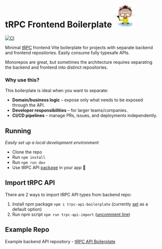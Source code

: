 # tRPC Frontend Boilerplate ![Heisenberg](/misc/heisenberg_75.png)

[![CI][ci-badge]][ci-url]

Minimal [tRPC](https://trpc.io/) frontend Vite boilerplate for projects with separate backend and frontend repositories. Easily consume fully typesafe APIs.

Monorepos are great, but sometimes the architecture requires separating the backend and frontend into distinct repositories.

### Why use this?

This boilerplate is ideal when you want to separate:

- **Domain/business logic** – expose only what needs to be exposed through the API.
- **Developer responsibilities** – for larger teams/companies.
- **CI/CD pipelines** – manage PRs, issues, and deployments independently.

## Running

_Easily set up a local development environment_

- Clone the repo
- Run `npm install`
- Run `npm run dev`
- Use tRPC API [package](https://www.npmjs.com/package/trpc-api-boilerplate) in your app 🚀

## Import tRPC API

There are 2 ways to import tRPC API types from backend repo:

1. Install npm package `npm i trpc-api-boilerplate` (currently [set](https://github.com/mkosir/trpc-fe-boilerplate-vite/blob/main/src/common/trpc-api-boilerplate/client/index.ts#L4) as a default option)
2. Run npm script `npm run trpc-api-import` ([uncomment line](https://github.com/mkosir/trpc-fe-boilerplate-vite/blob/main/src/common/trpc-api-boilerplate/client/index.ts#L8))

## Example Repo

Example backend API repository - [tRPC API Boilerplate](https://github.com/mkosir/trpc-api-boilerplate)

<!-- Badges -->

[ci-badge]: https://github.com/mkosir/trpc-fe-boilerplate-vite/actions/workflows/main.yml/badge.svg
[ci-url]: https://github.com/mkosir/trpc-fe-boilerplate-vite/actions/workflows/main.yml
